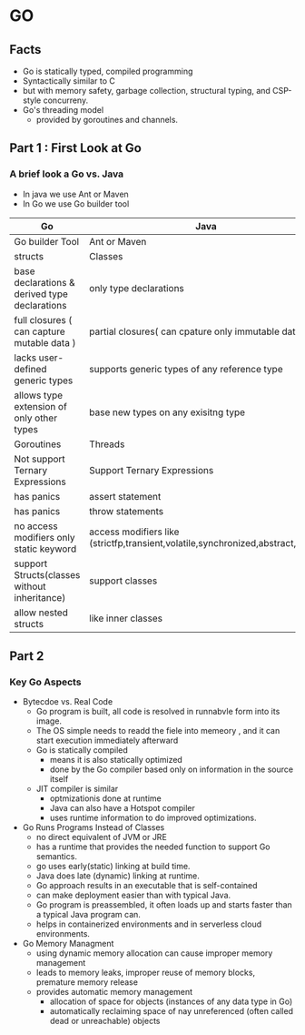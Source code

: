 # GO

## Facts

- Go is statically typed, compiled programming
- Syntactically similar to C
- but with memory safety, garbage collection, structural typing, and CSP-style concurreny.
- Go's threading model
  - provided by goroutines and channels.

## Part 1 : First Look at Go

### A brief look a Go vs. Java

- In java we use Ant or Maven
- In Go we use Go builder tool

| Go     | Java      |
| -------- | ------- |
| Go builder Tool | Ant or Maven |
| structs | Classes |
| base declarations & derived type declarations | only type declarations |
| full closures ( can capture mutable data ) | partial closures( can cpature only immutable data ) |
| lacks user-defined generic types | supports generic types of any reference type |
| allows type extension of only other types | base new types on any exisitng type |
| Goroutines | Threads |
| Not support Ternary Expressions | Support Ternary Expressions |
| has panics | assert statement |
| has panics | throw statements |
| no access modifiers only static keyword | access modifiers like (strictfp,transient,volatile,synchronized,abstract,static) |
| support Structs(classes without inheritance) | support classes |
| allow nested structs | like inner classes |

## Part 2

### Key Go Aspects

- Bytecdoe vs. Real Code
  - Go program is built, all code is resolved in runnabvle form into its image.
  - The OS simple needs to readd the fiele into memeory , and it can start execution immediately afterward
  - Go is statically compiled
    - means it is also statically optimized
    - done by the Go compiler based only on information in the source itself
  - JIT compiler is similar
    - optmizationis done at runtime
    - Java can also have a Hotspot compiler
    - uses runtime information to do improved optimizations.
- Go Runs Programs Instead of Classes
  - no direct equivalent of JVM or JRE
  - has a runtime that provides the needed function to support Go semantics.
  - go uses early(static) linking at build time.
  - Java does late (dynamic) linking at runtime.
  - Go approach results in an executable that is self-contained
  - can make deployment easier than with typical Java.
  - Go program is preassembled, it often loads up and starts faster than a typical Java program can.
  - helps in containerized environments and in serverless cloud environments.
- Go Memory Managment
  - using dynamic memory allocation can cause improper memory management
  - leads to memory leaks, improper reuse of memory blocks, premature memory release
  - provides automatic memory management
    - allocation of space for objects (instances of any data type in Go)
    - automatically reclaiming space of nay unreferenced (often called dead or unreachable) objects